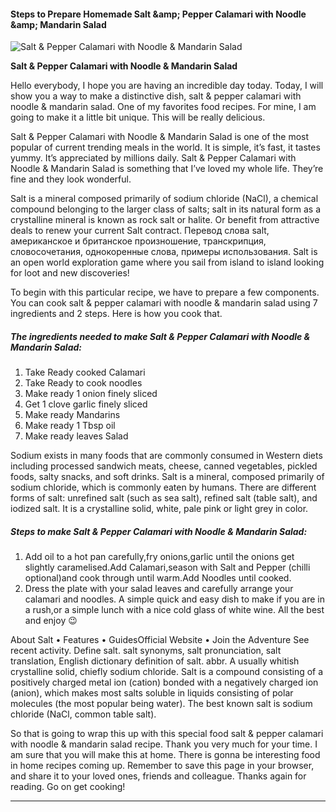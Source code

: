             

#### Steps to Prepare Homemade Salt &amp;amp; Pepper Calamari with Noodle &amp;amp; Mandarin Salad

![Salt &amp; Pepper Calamari with Noodle &amp; Mandarin Salad](https://img-global.cpcdn.com/recipes/07d29f5e84243de2/751x532cq70/salt-pepper-calamari-with-noodle-mandarin-salad-recipe-main-photo.jpg)

**Salt &amp; Pepper Calamari with Noodle &amp; Mandarin Salad**

Hello everybody, I hope you are having an incredible day today. Today, I will show you a way to make a distinctive dish, salt & pepper calamari with noodle & mandarin salad. One of my favorites food recipes. For mine, I am going to make it a little bit unique. This will be really delicious.

Salt & Pepper Calamari with Noodle & Mandarin Salad is one of the most popular of current trending meals in the world. It is simple, it’s fast, it tastes yummy. It’s appreciated by millions daily. Salt & Pepper Calamari with Noodle & Mandarin Salad is something that I’ve loved my whole life. They’re fine and they look wonderful.

Salt is a mineral composed primarily of sodium chloride (NaCl), a chemical compound belonging to the larger class of salts; salt in its natural form as a crystalline mineral is known as rock salt or halite. Or benefit from attractive deals to renew your current Salt contract. Перевод слова salt, американское и британское произношение, транскрипция, словосочетания, однокоренные слова, примеры использования. Salt is an open world exploration game where you sail from island to island looking for loot and new discoveries!

To begin with this particular recipe, we have to prepare a few components. You can cook salt & pepper calamari with noodle & mandarin salad using 7 ingredients and 2 steps. Here is how you cook that.

##### The ingredients needed to make Salt & Pepper Calamari with Noodle & Mandarin Salad:

1.  Take Ready cooked Calamari
2.  Take Ready to cook noodles
3.  Make ready 1 onion finely sliced
4.  Get 1 clove garlic finely sliced
5.  Make ready Mandarins
6.  Make ready 1 Tbsp oil
7.  Make ready leaves Salad

Sodium exists in many foods that are commonly consumed in Western diets including processed sandwich meats, cheese, canned vegetables, pickled foods, salty snacks, and soft drinks. Salt is a mineral, composed primarily of sodium chloride, which is commonly eaten by humans. There are different forms of salt: unrefined salt (such as sea salt), refined salt (table salt), and iodized salt. It is a crystalline solid, white, pale pink or light grey in color.

##### Steps to make Salt & Pepper Calamari with Noodle & Mandarin Salad:

1.  Add oil to a hot pan carefully,fry onions,garlic until the onions get slightly caramelised.Add Calamari,season with Salt and Pepper (chilli optional)and cook through until warm.Add Noodles until cooked.
2.  Dress the plate with your salad leaves and carefully arrange your calamari and noodles. A simple quick and easy dish to make if you are in a rush,or a simple lunch with a nice cold glass of white wine. All the best and enjoy 😉

About Salt • Features • GuidesOfficial Website • Join the Adventure See recent activity. Define salt. salt synonyms, salt pronunciation, salt translation, English dictionary definition of salt. abbr. A usually whitish crystalline solid, chiefly sodium chloride. Salt is a compound consisting of a positively charged metal ion (cation) bonded with a negatively charged ion (anion), which makes most salts soluble in liquids consisting of polar molecules (the most popular being water). The best known salt is sodium chloride (NaCl, common table salt).

So that is going to wrap this up with this special food salt & pepper calamari with noodle & mandarin salad recipe. Thank you very much for your time. I am sure that you will make this at home. There is gonna be interesting food in home recipes coming up. Remember to save this page in your browser, and share it to your loved ones, friends and colleague. Thanks again for reading. Go on get cooking!

* * *